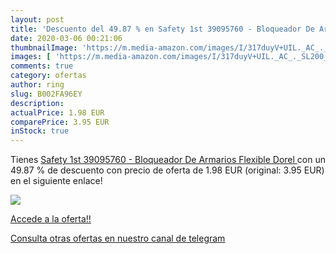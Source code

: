 ```yaml
---
layout: post
title: 'Descuento del 49.87 % en Safety 1st 39095760 - Bloqueador De Arma'
date: 2020-03-06 00:21:06
thumbnailImage: 'https://m.media-amazon.com/images/I/317duyV+UIL._AC_._SL200_.jpg'
images: [ 'https://m.media-amazon.com/images/I/317duyV+UIL._AC_._SL200_.jpg' ]
comments: true
category: ofertas
author: ring
slug: B002FA96EY
description:
actualPrice: 1.98 EUR
comparePrice: 3.95 EUR
inStock: true
---
```


Tienes [Safety 1st 39095760 - Bloqueador De Armarios Flexible  Dorel ](https://www.amazon.com/dp/B002FA96EY/?tag=redken08-20) con un 49.87 % de descuento con precio de oferta de 1.98 EUR (original: 3.95 EUR) en el siguiente enlace!

[![](https://m.media-amazon.com/images/I/317duyV+UIL._AC_._SL200_.jpg)](https://www.amazon.com/dp/B002FA96EY/?tag=redken08-20)

[Accede a la oferta!!](https://www.amazon.com/dp/B002FA96EY/?tag=redken08-20)

[Consulta otras ofertas en nuestro canal de telegram](https://t.me/s/ofertas25)
